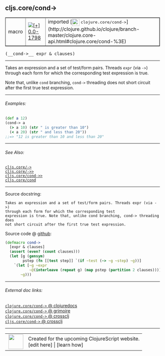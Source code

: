 ## cljs.core/cond->



 <table border="1">
<tr>
<td>macro</td>
<td><a href="https://github.com/cljsinfo/cljs-api-docs/tree/0.0-1798"><img valign="middle" alt="[+] 0.0-1798" title="Added in 0.0-1798" src="https://img.shields.io/badge/+-0.0--1798-lightgrey.svg"></a> </td>
<td>
imported [<img height="24px" valign="middle" src="http://i.imgur.com/1GjPKvB.png"> <samp>clojure.core/cond-></samp>](http://clojure.github.io/clojure/branch-master/clojure.core-api.html#clojure.core/cond-%3E)
</td>
</tr>
</table>


 <samp>
(__cond->__ expr & clauses)<br>
</samp>

---

Takes an expression and a set of test/form pairs. Threads `expr` (via `->`)
through each form for which the corresponding test expression is true.

Note that, unlike `cond` branching, `cond->` threading does not short circuit
after the first true test expression.

---

###### Examples:

```clj
(def a 12)
(cond-> a
  (> a 10) (str " is greater than 10")
  (< a 20) (str " and less than 20"))
;;=> "12 is greater than 10 and less than 20"
```

---

###### See Also:

[`cljs.core/->`](cljs.core_-GT.md)<br>
[`cljs.core/->>`](cljs.core_-GTGT.md)<br>
[`cljs.core/cond->>`](cljs.core_cond-GTGT.md)<br>
[`cljs.core/cond`](cljs.core_cond.md)<br>

---


Source docstring:

```
Takes an expression and a set of test/form pairs. Threads expr (via ->)
through each form for which the corresponding test
expression is true. Note that, unlike cond branching, cond-> threading does
not short circuit after the first true test expression.
```


Source code @ [github](https://github.com/clojure/clojure/blob/clojure-1.7.0-beta1/src/clj/clojure/core.clj#L7229-L7241):

```clj
(defmacro cond->
  [expr & clauses]
  (assert (even? (count clauses)))
  (let [g (gensym)
        pstep (fn [[test step]] `(if ~test (-> ~g ~step) ~g))]
    `(let [~g ~expr
           ~@(interleave (repeat g) (map pstep (partition 2 clauses)))]
       ~g)))
```

<!--
Repo - tag - source tree - lines:

 <pre>
clojure @ clojure-1.7.0-beta1
└── src
    └── clj
        └── clojure
            └── <ins>[core.clj:7229-7241](https://github.com/clojure/clojure/blob/clojure-1.7.0-beta1/src/clj/clojure/core.clj#L7229-L7241)</ins>
</pre>

-->

---



###### External doc links:

[`clojure.core/cond->` @ clojuredocs](http://clojuredocs.org/clojure.core/cond->)<br>
[`clojure.core/cond->` @ grimoire](http://conj.io/store/v1/org.clojure/clojure/1.7.0-beta3/clj/clojure.core/cond-%3E/)<br>
[`clojure.core/cond->` @ crossclj](http://crossclj.info/fun/clojure.core/cond-%3E.html)<br>
[`cljs.core/cond->` @ crossclj](http://crossclj.info/fun/cljs.core/cond-%3E.html)<br>

---

 <table>
<tr><td>
<img valign="middle" align="right" width="48px" src="http://i.imgur.com/Hi20huC.png">
</td><td>
Created for the upcoming ClojureScript website.<br>
[edit here] | [learn how]
</td></tr></table>

[edit here]:https://github.com/cljsinfo/cljs-api-docs/blob/master/cljsdoc/cljs.core_cond-GT.cljsdoc
[learn how]:https://github.com/cljsinfo/cljs-api-docs/wiki/cljsdoc-files

<!--

This information was too distracting to show to readers, but I'll leave it
commented here since it is helpful to:

- pretty-print the data used to generate this document
- and show how to retrieve that data



The API data for this symbol:

```clj
{:description "Takes an expression and a set of test/form pairs. Threads `expr` (via `->`)\nthrough each form for which the corresponding test expression is true.\n\nNote that, unlike `cond` branching, `cond->` threading does not short circuit\nafter the first true test expression.",
 :ns "cljs.core",
 :name "cond->",
 :signature ["[expr & clauses]"],
 :history [["+" "0.0-1798"]],
 :type "macro",
 :related ["cljs.core/->"
           "cljs.core/->>"
           "cljs.core/cond->>"
           "cljs.core/cond"],
 :full-name-encode "cljs.core_cond-GT",
 :source {:code "(defmacro cond->\n  [expr & clauses]\n  (assert (even? (count clauses)))\n  (let [g (gensym)\n        pstep (fn [[test step]] `(if ~test (-> ~g ~step) ~g))]\n    `(let [~g ~expr\n           ~@(interleave (repeat g) (map pstep (partition 2 clauses)))]\n       ~g)))",
          :title "Source code",
          :repo "clojure",
          :tag "clojure-1.7.0-beta1",
          :filename "src/clj/clojure/core.clj",
          :lines [7229 7241]},
 :examples [{:id "f08338",
             :content "```clj\n(def a 12)\n(cond-> a\n  (> a 10) (str \" is greater than 10\")\n  (< a 20) (str \" and less than 20\"))\n;;=> \"12 is greater than 10 and less than 20\"\n```"}],
 :full-name "cljs.core/cond->",
 :clj-symbol "clojure.core/cond->",
 :docstring "Takes an expression and a set of test/form pairs. Threads expr (via ->)\nthrough each form for which the corresponding test\nexpression is true. Note that, unlike cond branching, cond-> threading does\nnot short circuit after the first true test expression."}

```

Retrieve the API data for this symbol:

```clj
;; from Clojure REPL
(require '[clojure.edn :as edn])
(-> (slurp "https://raw.githubusercontent.com/cljsinfo/cljs-api-docs/catalog/cljs-api.edn")
    (edn/read-string)
    (get-in [:symbols "cljs.core/cond->"]))
```

-->
